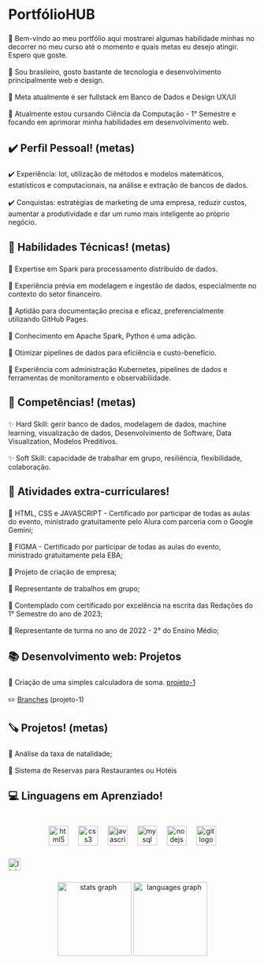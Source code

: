 <h1 align="left">PortfólioHUB</h1>

###

<p align="left">📍 Bem-vindo ao meu portfólio aqui mostrarei algumas habilidade minhas no decorrer no meu curso até o momento e quais metas eu desejo atingir. Espero que goste.<br><br>📍 Sou brasileiro, gosto bastante de tecnologia e desenvolvimento principalmente web e design. <br><br>💠 Meta atualmente é ser fullstack em Banco de Dados e Design UX/UI<br><br>📍 Atualmente estou cursando Ciência da Computação - 1° Semestre e focando em aprimorar minha habilidades em desenvolvimento web.</p>

###

<h2 align="left">✔️ Perfil Pessoal! (metas)</h2>

###

<p align="left">✔️ Experiência: Iot, utilização de métodos e modelos matemáticos, estatísticos e computacionais, na análise e extração de bancos de dados.<br><br>✔️ Conquistas: estratégias de marketing de uma empresa, reduzir custos, aumentar a produtividade e dar um rumo mais inteligente ao próprio negócio.</p>

###

<h2 align="left">🤹 Habilidades Técnicas! (metas)</h2>

###

<p align="left">🔺 Expertise em Spark para processamento distribuído de dados.<br><br>🔺 Experiência prévia em modelagem e ingestão de dados, especialmente no contexto do setor financeiro.<br><br>🔺 Aptidão para documentação precisa e eficaz, preferencialmente utilizando GitHub Pages.<br><br>🔺 Conhecimento em Apache Spark, Python é uma adição.<br><br>🔺 Otimizar pipelines de dados para eficiência e custo-benefício.<br><br>🔺 Experiência com administração Kubernetes, pipelines de dados e ferramentas de monitoramento e observabilidade.</p>

###

<h2 align="left">🏅 Competências! (metas)</h2>

###

<p align="left">✨ Hard Skill: gerir banco de dados, modelagem de dados, machine learning, visualização de dados, Desenvolvimento de Software, Data Visualization, Modelos Preditivos.<br><br>✨ Soft Skill: capacidade de trabalhar em grupo, resiliência, flexibilidade, colaboração.</p>

###

<h2 align="left">🎉 Atividades extra-curriculares!</h2>

###

<p align="left">🎈 HTML, CSS e JAVASCRIPT - Certificado por participar de todas as aulas do evento, ministrado gratuitamente pelo Alura com parceria com o Google Gemini;<br><br>🎈 FIGMA - Certificado por participar de todas as aulas do evento, ministrado gratuitamente pela EBA;<br><br>🎈 Projeto de criação de empresa;<br><br>🎈 Representante de trabalhos em grupo;<br><br>🎈 Contemplado com certificado por excelência na escrita das Redações do 1° Semestre do ano de 2023;<br><br>🎈 Representante de turma no ano de 2022 - 2° do Ensino Médio;</p>

###

<h2 align="left">📚 Desenvolvimento web: Projetos</h2>

###

<p align="left">📕 Criação de uma simples calculadora de soma. <a href="https://github.com/wsamuel443/projeto-1"
target="_blank">projeto-1</a> <br><br>✏️ <a href="https://github.com/wsamuel443/projeto-1/branches"
target="_blank">Branches</a> (projeto-1)</p>

###

<h2 align="left">🪚 Projetos! (metas)</h2>

###

<p align="left">💪 Análise da taxa de natalidade; <br><br>💪 Sistema de Reservas para Restaurantes ou Hotéis</p>

###

<h2 align="left">💻 Linguagens em Aprenziado!</h2>

###

<br clear="both">

<div align="center">
  <img src="https://cdn.jsdelivr.net/gh/devicons/devicon/icons/html5/html5-plain.svg" height="40" alt="html5 logo"  />
  <img width="12" />
  <img src="https://cdn.jsdelivr.net/gh/devicons/devicon/icons/css3/css3-plain.svg" height="40" alt="css3 logo"  />
  <img width="12" />
  <img src="https://cdn.jsdelivr.net/gh/devicons/devicon/icons/javascript/javascript-original.svg" height="40" alt="javascript logo"  />
  <img width="12" />
  <img src="https://cdn.jsdelivr.net/gh/devicons/devicon/icons/mysql/mysql-original.svg" height="40" alt="mysql logo"  />
  <img width="12" />
  <img src="https://cdn.jsdelivr.net/gh/devicons/devicon/icons/nodejs/nodejs-original.svg" height="40" alt="nodejs logo"  />
  <img width="12" />
  <img src="https://cdn.jsdelivr.net/gh/devicons/devicon/icons/git/git-original.svg" height="40" alt="git logo"  />
</div>

###

<div align="left">
  <a href="https://www.linkedin.com/in/wagner-cardoso-2b0845324/" target="_blank">
    <img src="https://img.shields.io/static/v1?message=LinkedIn&logo=linkedin&label=&color=0077B5&logoColor=white&labelColor=&style=for-the-badge" height="25" alt="linkedin logo"  />
  </a>
</div>

###

<div align="center">
  <img src="https://github-readme-stats.vercel.app/api?username=wsamuel443&hide_title=false&hide_rank=false&show_icons=true&include_all_commits=true&count_private=true&disable_animations=false&theme=dracula&locale=en&hide_border=false&order=1" height="150" alt="stats graph"  />
  <img src="https://github-readme-stats.vercel.app/api/top-langs?username=wsamuel443&locale=pt-br&hide_title=false&layout=compact&card_width=320&langs_count=7&theme=dark&hide_border=true&order=2" height="150" alt="languages graph"  />
</div>

###


###
